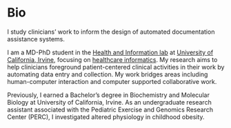 # Bio
I study clinicians’ work to inform the design of automated documentation assistance systems.

I am a MD-PhD student in the [Health and Information lab](http://hai.ics.uci.edu/) at [University of California, Irvine](https://uci.edu/), focusing on [healthcare informatics](https://www.amia.org/fact-sheets/what-informatics). My research aims to help clinicians foreground patient-centered clinical activities in their work by automating data entry and collection. My work bridges areas including human-computer interaction and computer supported collaborative work.

Previously, I earned a Bachelor’s degree in Biochemistry and Molecular Biology at University of California, Irvine. As an undergraduate research assistant associated with the Pediatric Exercise and Genomics Research Center (PERC), I investigated altered physiology in childhood obesity.
